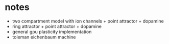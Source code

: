 # notes

- two compartment model with ion channels + point attractor + dopamine
- ring attractor + point attractor + dopamine
- general gpu plasticity implementation
- toleman eichenbaum machine
